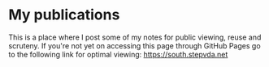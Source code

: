 # My publications #

This is a place where I post some of my notes for public viewing, reuse and scruteny.
If you're not yet on accessing this page through GitHub Pages go to the following link for optimal viewing:
<https://south.stepvda.net>

